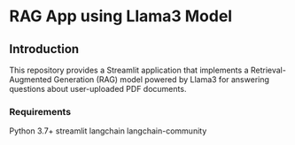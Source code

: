 # RAG App using Llama3 Model

## Introduction

This repository provides a Streamlit application that implements a Retrieval-Augmented Generation (RAG) model powered by Llama3 for answering questions about user-uploaded PDF documents.

### Requirements

Python 3.7+
streamlit
langchain
langchain-community
